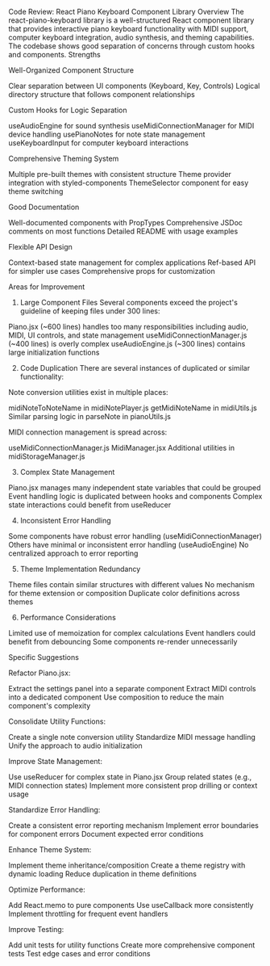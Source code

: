 Code Review: React Piano Keyboard Component Library
Overview
The react-piano-keyboard library is a well-structured React component library that provides interactive piano keyboard functionality with MIDI support, computer keyboard integration, audio synthesis, and theming capabilities. The codebase shows good separation of concerns through custom hooks and components.
Strengths

Well-Organized Component Structure

Clear separation between UI components (Keyboard, Key, Controls)
Logical directory structure that follows component relationships


Custom Hooks for Logic Separation

useAudioEngine for sound synthesis
useMidiConnectionManager for MIDI device handling
usePianoNotes for note state management
useKeyboardInput for computer keyboard interactions


Comprehensive Theming System

Multiple pre-built themes with consistent structure
Theme provider integration with styled-components
ThemeSelector component for easy theme switching


Good Documentation

Well-documented components with PropTypes
Comprehensive JSDoc comments on most functions
Detailed README with usage examples


Flexible API Design

Context-based state management for complex applications
Ref-based API for simpler use cases
Comprehensive props for customization



Areas for Improvement
1. Large Component Files
Several components exceed the project's guideline of keeping files under 300 lines:

Piano.jsx (~600 lines) handles too many responsibilities including audio, MIDI, UI controls, and state management
useMidiConnectionManager.js (~400 lines) is overly complex
useAudioEngine.js (~300 lines) contains large initialization functions

2. Code Duplication
There are several instances of duplicated or similar functionality:

Note conversion utilities exist in multiple places:

midiNoteToNoteName in midiNotePlayer.js
getMidiNoteName in midiUtils.js
Similar parsing logic in parseNote in pianoUtils.js


MIDI connection management is spread across:

useMidiConnectionManager.js
MidiManager.jsx
Additional utilities in midiStorageManager.js



3. Complex State Management

Piano.jsx manages many independent state variables that could be grouped
Event handling logic is duplicated between hooks and components
Complex state interactions could benefit from useReducer

4. Inconsistent Error Handling

Some components have robust error handling (useMidiConnectionManager)
Others have minimal or inconsistent error handling (useAudioEngine)
No centralized approach to error reporting

5. Theme Implementation Redundancy

Theme files contain similar structures with different values
No mechanism for theme extension or composition
Duplicate color definitions across themes

6. Performance Considerations

Limited use of memoization for complex calculations
Event handlers could benefit from debouncing
Some components re-render unnecessarily

Specific Suggestions

Refactor Piano.jsx:

Extract the settings panel into a separate component
Extract MIDI controls into a dedicated component
Use composition to reduce the main component's complexity


Consolidate Utility Functions:

Create a single note conversion utility
Standardize MIDI message handling
Unify the approach to audio initialization


Improve State Management:

Use useReducer for complex state in Piano.jsx
Group related states (e.g., MIDI connection states)
Implement more consistent prop drilling or context usage


Standardize Error Handling:

Create a consistent error reporting mechanism
Implement error boundaries for component errors
Document expected error conditions


Enhance Theme System:

Implement theme inheritance/composition
Create a theme registry with dynamic loading
Reduce duplication in theme definitions


Optimize Performance:

Add React.memo to pure components
Use useCallback more consistently
Implement throttling for frequent event handlers


Improve Testing:

Add unit tests for utility functions
Create more comprehensive component tests
Test edge cases and error conditions